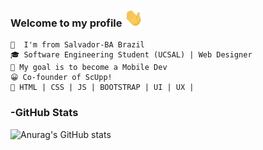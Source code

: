 


### Welcome to my profile <img src="https://raw.githubusercontent.com/parth-27/parth-27/master/Hi.gif" width="30px" style="max-width:100%;"> 




````
📍  I'm from Salvador-BA Brazil 
🎓 Software Engineering Student (UCSAL) | Web Designer
🎨 My goal is to become a Mobile Dev 
😀 Co-founder of ScUpp!
💾 HTML | CSS | JS | BOOTSTRAP | UI | UX |
````

### -GitHub Stats
![Anurag's GitHub stats](https://github-readme-stats.vercel.app/api?username=ricardoliveiraof2m&show_icons=true&theme=tokyonight) 

